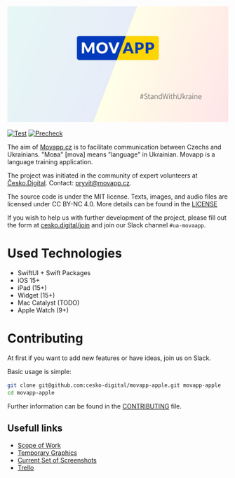 ![](./.github/banner.jpg)

[![Test](https://github.com/cesko-digital/movapp-apple/actions/workflows/build.yml/badge.svg)](https://github.com/cesko-digital/movapp-apple/actions/workflows/build.yml)
[![Precheck](https://github.com/cesko-digital/movapp-apple/actions/workflows/precheck.yml/badge.svg)](https://github.com/cesko-digital/movapp-apple/actions/workflows/precheck.yml)

The aim of [Movapp.cz](Movapp.cz) is to facilitate communication between Czechs and Ukrainians. "Mова" [mova] means "language" in Ukrainian. Movapp is a language training application.

The project was initiated in the community of expert volunteers at [Česko.Digital](https://cesko.digital). Contact: [pryvit@movapp.cz](mailto:pryvit@movapp.cz).

The source code is under the MIT license. Texts, images, and audio files are licensed under CC BY-NC 4.0. More details can be found in the [LICENSE](LICENSE)

If you wish to help us with further development of the project, please fill out the form at [cesko.digital/join](https://cesko.digital/join) and join our Slack channel `#ua-movaapp`. 

# Used Technologies

- SwiftUI + Swift Packages
- iOS 15+
- iPad (15+)
- Widget (15+)
- Mac Catalyst (TODO)
- Apple Watch (9+)

# Contributing

At first if you want to add new features or have ideas, join us on Slack.

Basic usage is simple:

```bash
git clone git@github.com:cesko-digital/movapp-apple.git movapp-apple
cd movapp-apple
```

Further information can be found in the [CONTRIBUTING](CONTRIBUTING.md) file.

## Usefull links

- [Scope of Work](https://docs.google.com/document/d/1r7OdwaUiGZKd2qcHHMGeqtTYHlOB6zOzfW9K1sxuY6s/edit?usp=sharing)
- [Temporary Graphics](https://www.sketch.com/s/5d264dba-950d-4169-8a59-9c048c9183a5/a/3OwLoqG/play)
- [Current Set of Screenshots](https://cesko-digital.github.io/movapp-apple/screenshots.html)
- [Trello](https://trello.com/b/XumGa4K8/movapp-backlog)

